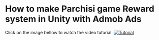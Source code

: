 # How to make Parchisi game Reward system in Unity with Admob Ads

Click on the image bellow to watch the video tutorial:
[![Tutorial](https://img.youtube.com/vi/-ck6idM3htY/0.jpg)](https://www.youtube.com/watch?v=-ck6idM3htY)
